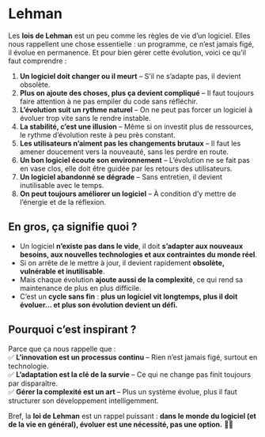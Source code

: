 # Lehman

Les **lois de Lehman** est un peu comme les règles de vie d’un logiciel. Elles nous rappellent une chose essentielle : un programme, ce n’est jamais figé, il évolue en permanence. Et pour bien gérer cette évolution, voici ce qu’il faut comprendre :

1. **Un logiciel doit changer ou il meurt** – S’il ne s’adapte pas, il devient obsolète.
2. **Plus on ajoute des choses, plus ça devient compliqué** – Il faut toujours faire attention à ne pas empiler du code sans réfléchir.
3. **L’évolution suit un rythme naturel** – On ne peut pas forcer un logiciel à évoluer trop vite sans le rendre instable.
4. **La stabilité, c’est une illusion** – Même si on investit plus de ressources, le rythme d’évolution reste à peu près constant.
5. **Les utilisateurs n’aiment pas les changements brutaux** – Il faut les amener doucement vers la nouveauté, sans les perdre en route.
6. **Un bon logiciel écoute son environnement** – L’évolution ne se fait pas en vase clos, elle doit être guidée par les retours des utilisateurs.
7. **Un logiciel abandonné se dégrade** – Sans entretien, il devient inutilisable avec le temps.
8. **On peut toujours améliorer un logiciel** – À condition d’y mettre de l’énergie et de la réflexion.

## En gros, ça signifie quoi ?

- Un logiciel **n’existe pas dans le vide**, il doit **s’adapter aux nouveaux besoins, aux nouvelles technologies et aux contraintes du monde réel**.  
- Si on arrête de le mettre à jour, il devient rapidement **obsolète, vulnérable et inutilisable**.  
- Mais chaque évolution **ajoute aussi de la complexité**, ce qui rend sa maintenance de plus en plus difficile.  
- C’est un **cycle sans fin** : **plus un logiciel vit longtemps, plus il doit évoluer… et plus son évolution devient un défi.**  

## Pourquoi c’est inspirant ?

Parce que ça nous rappelle que :  
✅ **L’innovation est un processus continu** – Rien n’est jamais figé, surtout en technologie.  
✅ **L’adaptation est la clé de la survie** – Ce qui ne change pas finit toujours par disparaître.  
✅ **Gérer la complexité est un art** – Plus un système évolue, plus il faut structurer son développement intelligemment.  

Bref, la **loi de Lehman** est un rappel puissant : **dans le monde du logiciel (et de la vie en général), évoluer est une nécessité, pas une option.** 🔄🚀
